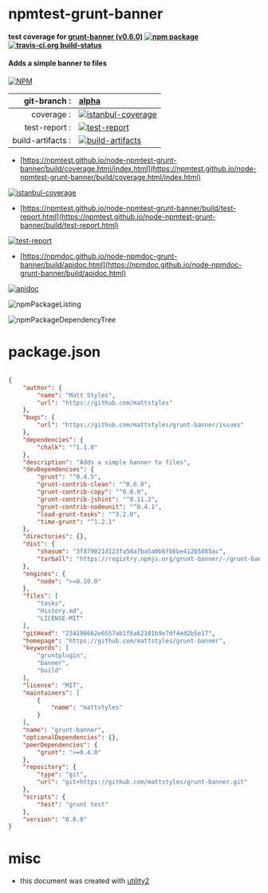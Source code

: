 # npmtest-grunt-banner

#### test coverage for  [grunt-banner (v0.6.0)](https://github.com/mattstyles/grunt-banner)  [![npm package](https://img.shields.io/npm/v/npmtest-grunt-banner.svg?style=flat-square)](https://www.npmjs.org/package/npmtest-grunt-banner) [![travis-ci.org build-status](https://api.travis-ci.org/npmtest/node-npmtest-grunt-banner.svg)](https://travis-ci.org/npmtest/node-npmtest-grunt-banner)

#### Adds a simple banner to files

[![NPM](https://nodei.co/npm/grunt-banner.png?downloads=true&downloadRank=true&stars=true)](https://www.npmjs.com/package/grunt-banner)

| git-branch : | [alpha](https://github.com/npmtest/node-npmtest-grunt-banner/tree/alpha)|
|--:|:--|
| coverage : | [![istanbul-coverage](https://npmtest.github.io/node-npmtest-grunt-banner/build/coverage.badge.svg)](https://npmtest.github.io/node-npmtest-grunt-banner/build/coverage.html/index.html)|
| test-report : | [![test-report](https://npmtest.github.io/node-npmtest-grunt-banner/build/test-report.badge.svg)](https://npmtest.github.io/node-npmtest-grunt-banner/build/test-report.html)|
| build-artifacts : | [![build-artifacts](https://npmtest.github.io/node-npmtest-grunt-banner/glyphicons_144_folder_open.png)](https://github.com/npmtest/node-npmtest-grunt-banner/tree/gh-pages/build)|

- [https://npmtest.github.io/node-npmtest-grunt-banner/build/coverage.html/index.html](https://npmtest.github.io/node-npmtest-grunt-banner/build/coverage.html/index.html)

[![istanbul-coverage](https://npmtest.github.io/node-npmtest-grunt-banner/build/screenCapture.buildCi.browser.%252Ftmp%252Fbuild%252Fcoverage.lib.html.png)](https://npmtest.github.io/node-npmtest-grunt-banner/build/coverage.html/index.html)

- [https://npmtest.github.io/node-npmtest-grunt-banner/build/test-report.html](https://npmtest.github.io/node-npmtest-grunt-banner/build/test-report.html)

[![test-report](https://npmtest.github.io/node-npmtest-grunt-banner/build/screenCapture.buildCi.browser.%252Ftmp%252Fbuild%252Ftest-report.html.png)](https://npmtest.github.io/node-npmtest-grunt-banner/build/test-report.html)

- [https://npmdoc.github.io/node-npmdoc-grunt-banner/build/apidoc.html](https://npmdoc.github.io/node-npmdoc-grunt-banner/build/apidoc.html)

[![apidoc](https://npmdoc.github.io/node-npmdoc-grunt-banner/build/screenCapture.buildCi.browser.%252Ftmp%252Fbuild%252Fapidoc.html.png)](https://npmdoc.github.io/node-npmdoc-grunt-banner/build/apidoc.html)

![npmPackageListing](https://npmtest.github.io/node-npmtest-grunt-banner/build/screenCapture.npmPackageListing.svg)

![npmPackageDependencyTree](https://npmtest.github.io/node-npmtest-grunt-banner/build/screenCapture.npmPackageDependencyTree.svg)



# package.json

```json

{
    "author": {
        "name": "Matt Styles",
        "url": "https://github.com/mattstyles"
    },
    "bugs": {
        "url": "https://github.com/mattstyles/grunt-banner/issues"
    },
    "dependencies": {
        "chalk": "^1.1.0"
    },
    "description": "Adds a simple banner to files",
    "devDependencies": {
        "grunt": "^0.4.5",
        "grunt-contrib-clean": "^0.6.0",
        "grunt-contrib-copy": "^0.8.0",
        "grunt-contrib-jshint": "^0.11.2",
        "grunt-contrib-nodeunit": "^0.4.1",
        "load-grunt-tasks": "^3.2.0",
        "time-grunt": "^1.2.1"
    },
    "directories": {},
    "dist": {
        "shasum": "3f879021d123fa58a7ba5a0b6fb6be412b5885ac",
        "tarball": "https://registry.npmjs.org/grunt-banner/-/grunt-banner-0.6.0.tgz"
    },
    "engines": {
        "node": ">=0.10.0"
    },
    "files": [
        "tasks",
        "History.md",
        "LICENSE-MIT"
    ],
    "gitHead": "234198662e6557ab1f6a62101b9e7df4ed2b5e17",
    "homepage": "https://github.com/mattstyles/grunt-banner",
    "keywords": [
        "gruntplugin",
        "banner",
        "build"
    ],
    "license": "MIT",
    "maintainers": [
        {
            "name": "mattstyles"
        }
    ],
    "name": "grunt-banner",
    "optionalDependencies": {},
    "peerDependencies": {
        "grunt": ">=0.4.0"
    },
    "repository": {
        "type": "git",
        "url": "git+https://github.com/mattstyles/grunt-banner.git"
    },
    "scripts": {
        "test": "grunt test"
    },
    "version": "0.6.0"
}
```



# misc
- this document was created with [utility2](https://github.com/kaizhu256/node-utility2)
